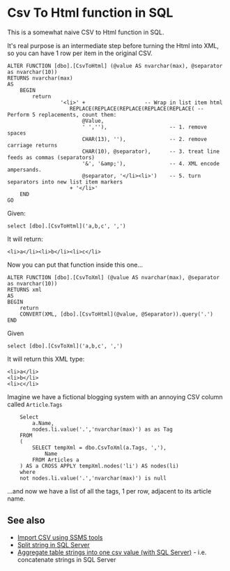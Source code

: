 ﻿# Csv To Html function in SQL

This is a somewhat naive CSV to Html function in SQL.

It's real purpose is an intermediate step before turning the Html into XML, so you can have 1 row per item in the original CSV.

	ALTER FUNCTION [dbo].[CsvToHtml] (@value AS nvarchar(max), @separator as nvarchar(10))
	RETURNS nvarchar(max)
	AS
		BEGIN
			return
					 '<li>' +					-- Wrap in list item html
						REPLACE(REPLACE(REPLACE(REPLACE(REPLACE( -- Perform 5 replacements, count them:
							@Value,
							' ',''),					-- 1. remove spaces
							CHAR(13), ''),				-- 2. remove carriage returns
							CHAR(10), @separator),		-- 3. treat line feeds as commas (separators)
							'&', '&amp;'),				-- 4. XML encode ampersands.
							@separator, '</li><li>')	-- 5. turn separators into new list item markers
						+ '</li>'
		END
	GO

Given:

	select [dbo].[CsvToHtml]('a,b,c', ',')

It will return:

	<li>a</li><li>b</li><li>c</li>

Now you can put that function inside this one...

	ALTER FUNCTION [dbo].[CsvToXml] (@value AS nvarchar(max), @separator as nvarchar(10))
	RETURNS xml
	AS
	BEGIN
		return
		CONVERT(XML, [dbo].[CsvToHtml](@value, @Separator)).query('.')
	END

Given

	select [dbo].[CsvToXml]('a,b,c', ',')

It will return this XML type:

	<li>a</li>
	<li>b</li>
	<li>c</li>

Imagine we have a fictional blogging system with an annoying CSV column called `Article`.`Tags`

		Select
			a.Name,
			nodes.li.value('.','nvarchar(max)') as as Tag
		FROM
		(
			SELECT tempXml = dbo.CsvToXml(a.Tags, ','),
				Name
			FROM Articles a
		) AS a CROSS APPLY tempXml.nodes('li') AS nodes(li)
		where
		not nodes.li.value('.','nvarchar(max)') is null

...and now we have a list of all the tags, 1 per row, adjacent to its article name.

## See also

- [Import CSV using SSMS tools](import_csv.md)
- [Split string in SQL Server](split_string.md)
- [Aggregate table strings into one csv value (with SQL Server)](table_to_csv.md) - i.e. concatenate strings in SQL Server
